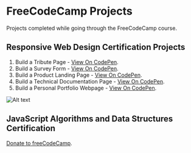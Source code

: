 # FreeCodeCamp Projects
Projects completed while going through the FreeCodeCamp course.

## Responsive Web Design Certification Projects
   1. Build a Tribute Page - [View On CodePen](https://codepen.io/santaeugeniaJ/full/abWdOXY).
   2. Build a Survey Form - [View On CodePen](https://codepen.io/santaeugeniaJ/full/MWmKpOR).
   3. Build a Product Landing Page - [View On CodePen](https://codepen.io/santaeugeniaJ/full/MWmKLRJ).
   4. Build a Technical Documentation Page - [View On CodePen](https://codepen.io/santaeugeniaJ/full/oNWBxrx).
   5. Build a Personal Portfolio Webpage - [View On CodePen](https://codepen.io/santaeugeniaJ/full/yLbgVqx).

   ![Alt text](https://user-images.githubusercontent.com/14861253/125516305-8458e0e0-75d4-4c47-8ea4-8d2cdda69898.png)

## JavaScript Algorithms and Data Structures Certification

   [Donate to freeCodeCamp](https://donate.freecodecamp.org/).